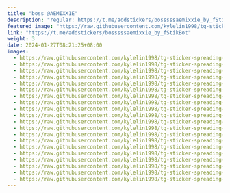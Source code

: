```yaml
---
title: "boss @AEMIXX1E"
description: "regular: https://t.me/addstickers/bosssssaemixxie_by_fStikBot"
featured_image: "https://raw.githubusercontent.com/kylelin1998/tg-sticker-spreading-worldwide-images/main/img/42b365aa-8df3-4663-82c1-71249a768f08.jpg"
link: "https://t.me/addstickers/bosssssaemixxie_by_fStikBot"
weight: 3
date: 2024-01-27T08:21:25+08:00
images:
  - https://raw.githubusercontent.com/kylelin1998/tg-sticker-spreading-worldwide-images/main/img/42b365aa-8df3-4663-82c1-71249a768f08.jpg
  - https://raw.githubusercontent.com/kylelin1998/tg-sticker-spreading-worldwide-images/main/img/10a81413-547b-412d-927a-0cdf0ec28aec.jpg
  - https://raw.githubusercontent.com/kylelin1998/tg-sticker-spreading-worldwide-images/main/img/1a1b820e-8beb-4bca-8f84-66ed7ee59573.jpg
  - https://raw.githubusercontent.com/kylelin1998/tg-sticker-spreading-worldwide-images/main/img/43763037-4b7a-49dd-a124-9315232dceb9.jpg
  - https://raw.githubusercontent.com/kylelin1998/tg-sticker-spreading-worldwide-images/main/img/46aba41c-41c3-4298-987d-a326ccf4a9d7.jpg
  - https://raw.githubusercontent.com/kylelin1998/tg-sticker-spreading-worldwide-images/main/img/46e34163-e3ee-4769-a190-320e93986dc8.jpg
  - https://raw.githubusercontent.com/kylelin1998/tg-sticker-spreading-worldwide-images/main/img/f83ea9e0-c23f-4f78-bf08-e2972928f298.jpg
  - https://raw.githubusercontent.com/kylelin1998/tg-sticker-spreading-worldwide-images/main/img/f77ea773-1899-4dac-a571-0e833de0a9e2.jpg
  - https://raw.githubusercontent.com/kylelin1998/tg-sticker-spreading-worldwide-images/main/img/c1cfa511-674c-4a44-bc68-fbd0377ca3a5.jpg
  - https://raw.githubusercontent.com/kylelin1998/tg-sticker-spreading-worldwide-images/main/img/eec799f3-9ad8-4734-96cf-7a360d56e6b2.jpg
  - https://raw.githubusercontent.com/kylelin1998/tg-sticker-spreading-worldwide-images/main/img/d0005fc5-ca33-47d0-8b81-eb292b5af693.jpg
  - https://raw.githubusercontent.com/kylelin1998/tg-sticker-spreading-worldwide-images/main/img/56a82e99-9590-466b-960f-66258e34b53c.jpg
  - https://raw.githubusercontent.com/kylelin1998/tg-sticker-spreading-worldwide-images/main/img/9ebd7102-d098-4253-bdcb-c30a88fc55ed.jpg
  - https://raw.githubusercontent.com/kylelin1998/tg-sticker-spreading-worldwide-images/main/img/1b572d99-7883-4a2a-9d3c-fad66bb59086.jpg
  - https://raw.githubusercontent.com/kylelin1998/tg-sticker-spreading-worldwide-images/main/img/a12333ed-fc52-49f7-b865-2f2f7e74d4c4.jpg
  - https://raw.githubusercontent.com/kylelin1998/tg-sticker-spreading-worldwide-images/main/img/c95c7503-6efd-4fb3-8632-985a27e05b55.jpg
  - https://raw.githubusercontent.com/kylelin1998/tg-sticker-spreading-worldwide-images/main/img/328da904-42a7-46fd-8bfc-985874f44fd9.jpg
  - https://raw.githubusercontent.com/kylelin1998/tg-sticker-spreading-worldwide-images/main/img/c55f775f-2aa3-49d2-825a-98b3fa754ae5.jpg
  - https://raw.githubusercontent.com/kylelin1998/tg-sticker-spreading-worldwide-images/main/img/bec7ce08-86c6-4407-a36e-e3a9aef56fec.jpg
  - https://raw.githubusercontent.com/kylelin1998/tg-sticker-spreading-worldwide-images/main/img/7d508c4f-346c-4cd6-925b-8b84b3318347.jpg
---
```

